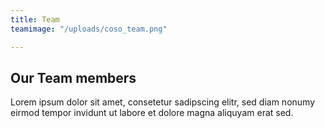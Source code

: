 ```yaml
---
title: Team
teamimage: "/uploads/coso_team.png"

---
```

## Our **Team members**
Lorem ipsum dolor sit amet, consetetur sadipscing elitr, sed diam nonumy eirmod tempor invidunt ut labore et dolore magna aliquyam erat sed.
